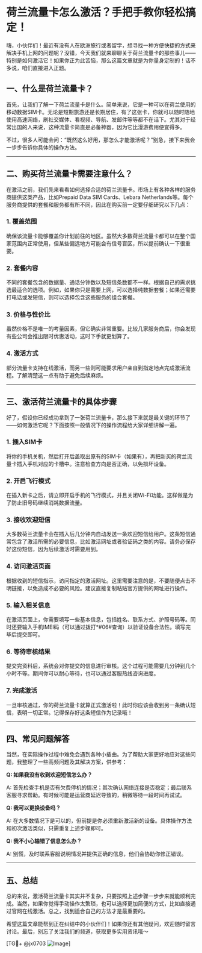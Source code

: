 # 荷兰流量卡怎么激活？手把手教你轻松搞定！

嗨，小伙伴们！最近有没有人在欧洲旅行或者留学，想寻找一种方便快捷的方式来解决手机上网的问题呢？没错，今天我们就来聊聊关于荷兰流量卡的那些事儿——特别是如何激活它！如果你正为此苦恼，那么这篇文章就是为你量身定制的！话不多说，咱们直接进入正题。

## 一、什么是荷兰流量卡？

首先，让我们了解一下荷兰流量卡是什么。简单来说，它是一种可以在荷兰使用的移动数据SIM卡。无论是短期旅游还是长期居住，有了这张卡，你就可以随时随地使用高速网络，刷社交媒体、看视频、导航、发邮件等等都不在话下。尤其对于经常出国的人来说，这种流量卡简直是必备神器，因为它比漫游费用便宜得多。

不过，很多人可能会问：“既然这么好用，那怎么才能激活呢？”别急，接下来我会一步步告诉你具体的操作方法。

---

## 二、购买荷兰流量卡需要注意什么？

在激活之前，我们先来看看如何选择合适的荷兰流量卡。市场上有各种各样的服务商提供这类产品，比如Prepaid Data SIM Cards、Lebara Netherlands等。每个服务商提供的套餐和服务都有所不同，因此在购买前一定要仔细研究以下几点：

### 1. **覆盖范围**
确保该流量卡能够覆盖你计划前往的地区。虽然大多数荷兰流量卡都可以在整个国家范围内正常使用，但某些偏远地方可能会有信号盲区，所以提前确认一下很重要。

### 2. **套餐内容**
不同的套餐包含的数据量、通话分钟数以及短信条数都不一样。根据自己的需求挑选最适合的选项。例如，如果你只是需要上网，可以选择纯数据套餐；如果还需要打电话或发短信，则可以选择包含这些服务的组合套餐。

### 3. **价格与性价比**
虽然价格不是唯一的考量因素，但它确实非常重要。比较几家服务商后，你会发现有些公司会推出限时优惠活动，这时下手就更划算了。

### 4. **激活方式**
部分流量卡支持在线激活，而另一些则可能要求用户亲自到指定地点完成激活流程。了解清楚这一点有助于避免后续麻烦。

---

## 三、激活荷兰流量卡的具体步骤

好了，假设你已经成功拿到了一张荷兰流量卡，那么接下来就是最关键的环节了——如何激活它呢？下面按照一般情况下的操作流程给大家详细讲解一遍。

### 1. 插入SIM卡
将你的手机关机，然后打开后盖取出原有的SIM卡（如果有），再把新买的荷兰流量卡插入手机对应的卡槽中。注意检查方向是否正确，以免损坏设备。

### 2. 开启飞行模式
在插入新卡之后，请立即开启手机的飞行模式，并且关闭Wi-Fi功能。这样做是为了防止旧号码继续消耗数据流量。

### 3. 接收欢迎短信
大多数荷兰流量卡会在插入后几分钟内自动发送一条欢迎短信给用户。这条短信通常包含了激活所需的必要信息，比如激活网址或者验证码之类的内容。请务必保存好这份短信，因为后续激活时需要用到。

### 4. 访问激活页面
根据收到的短信指示，访问指定的激活网址。这里需要注意的是，不要随便点击不明链接，以免造成不必要的风险。建议直接复制粘贴官方提供的网址进行操作。

### 5. 输入相关信息
在激活页面上，你需要填写一些基本信息，包括姓名、联系方式、护照号码等。同时还要输入手机IMEI码（可以通过拨打*#06#查询）以验证设备合法性。填写完毕后提交即可。

### 6. 等待审核结果
提交完资料后，系统会对你提交的信息进行审核。这个过程可能需要几分钟到几个小时不等。期间你可以耐心等待，也可以通过客服热线咨询进度。

### 7. 完成激活
一旦审核通过，你的荷兰流量卡就算正式激活啦！此时你应该会收到另一条确认短信，表明一切正常。记得保存好这条短信作为记录哦！

---

## 四、常见问题解答

当然，在实际操作过程中难免会遇到各种小插曲。为了帮助大家更好地应对这些问题，我整理了一些高频问题及其解决方案，供参考：

**Q: 如果我没有收到欢迎短信怎么办？**

A: 首先检查手机是否有欠费停机的情况；其次确认网络连接是否稳定；最后联系客服寻求帮助。有时候可能是运营商延迟导致的，稍微等待一段时间再试试。

**Q: 我可以更换设备吗？**

A: 在大多数情况下是可以的，但前提是你必须重新激活新的设备。具体操作方法和初次激活类似，只需重复上述步骤即可。

**Q: 我不小心输错了信息怎么办？**

A: 别慌，及时联系客服说明情况并提供正确的信息，他们会协助你修正错误。

---

## 五、总结

总的来说，激活荷兰流量卡其实并不复杂，只要按照上述步骤一步步来就能顺利完成。当然，如果你觉得手动操作太繁琐，也可以选择更加简便的方式，比如直接通过官网在线激活。总之，找到适合自己的方法才是最重要的。

希望这篇文章能帮到正在纠结中的小伙伴们！如果你还有其他疑问，欢迎随时留言讨论。最后，别忘了关注我们的频道，获取更多实用资讯哦～

[TG💪+ @jx0703 ![Image](https://github.com/user-attachments/assets/dbca1d08-cadb-493c-b0ec-ad6f7a83f270)]